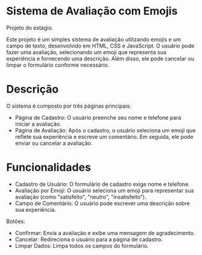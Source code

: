 # Sistema de Avaliação com Emojis
Projeto do estágio.

Este projeto é um simples sistema de avaliação utilizando emojis e um campo de texto, desenvolvido em HTML, CSS e JavaScript. 
O usuário pode fazer uma avaliação, selecionando um emoji que representa sua experiência e fornecendo uma descrição. 
Além disso, ele pode cancelar ou limpar o formulário conforme necessário.

# Descrição
O sistema é composto por três páginas principais:

- Página de Cadastro: O usuário preenche seu nome e telefone para iniciar a avaliação.
- Página de Avaliação: Após o cadastro, o usuário seleciona um emoji que reflete sua experiência e escreve um comentário. Em seguida, ele pode enviar ou cancelar a avaliação.

# Funcionalidades
- Cadastro de Usuário: O formulário de cadastro exige nome e telefone.
- Avaliação por Emoji: O usuário seleciona um emoji para representar sua avaliação (como "satisfeito", "neutro", "insatisfeito").
- Campo de Comentário: O usuário pode escrever uma descrição sobre sua experiência.

Botões:
- Confirmar: Envia a avaliação e exibe uma mensagem de agradecimento.
- Cancelar: Redireciona o usuário para a página de cadastro.
- Limpar Dados: Limpa todos os campos do formulário.
